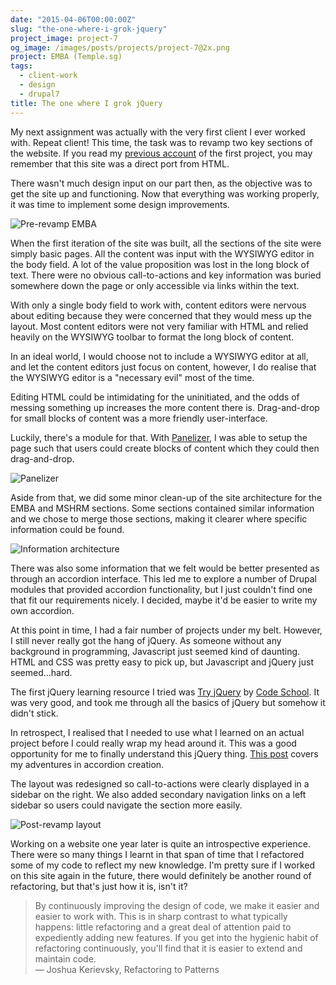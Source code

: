 ```yaml
---
date: "2015-04-06T00:00:00Z"
slug: "the-one-where-i-grok-jquery"
project_image: project-7
og_image: /images/posts/projects/project-7@2x.png
project: EMBA (Temple.sg)
tags:
  - client-work
  - design
  - drupal7
title: The one where I grok jQuery
---
```


My next assignment was actually with the very first client I ever worked with. Repeat client! This time, the task was to revamp two key sections of the website. If you read my [previous account](/blog/the-one-that-came-first/) of the first project, you may remember that this site was a direct port from HTML.

There wasn't much design input on our part then, as the objective was to get the site up and functioning. Now that everything was working properly, it was time to implement some design improvements.

![Pre-revamp EMBA](/images/posts/temple/emba.jpg)

When the first iteration of the site was built, all the sections of the site were simply basic pages. All the content was input with the WYSIWYG editor in the body field. A lot of the value proposition was lost in the long block of text. There were no obvious call-to-actions and key information was buried somewhere down the page or only accessible via links within the text.

With only a single body field to work with, content editors were nervous about editing because they were concerned that they would mess up the layout. Most content editors were not very familiar with HTML and relied heavily on the WYSIWYG toolbar to format the long block of content.

In an ideal world, I would choose not to include a WYSIWYG editor at all, and let the content editors just focus on content, however, I do realise that the WYSIWYG editor is a "necessary evil" most of the time.

Editing HTML could be intimidating for the uninitiated, and the odds of messing something up increases the more content there is. Drag-and-drop for small blocks of content was a more friendly user-interface.

Luckily, there's a module for that. With [Panelizer](https://www.drupal.org/project/panelizer), I was able to setup the page such that users could create blocks of content which they could then drag-and-drop.

![Panelizer](/images/posts/temple/emba-3.jpg)

Aside from that, we did some minor clean-up of the site architecture for the EMBA and MSHRM sections. Some sections contained similar information and we chose to merge those sections, making it clearer where specific information could be found.

![Information architecture](/images/posts/temple/emba-ia.jpg)

There was also some information that we felt would be better presented as through an accordion interface. This led me to explore a number of Drupal modules that provided accordion functionality, but I just couldn't find one that fit our requirements nicely. I decided, maybe it'd be easier to write my own accordion.

At this point in time, I had a fair number of projects under my belt. However, I still never really got the hang of jQuery. As someone without any background in programming, Javascript just seemed kind of daunting. HTML and CSS was pretty easy to pick up, but Javascript and jQuery just seemed...hard.

The first jQuery learning resource I tried was [Try jQuery](http://try.jquery.com/) by [Code School](https://www.codeschool.com/). It was very good, and took me through all the basics of jQuery but somehow it didn't stick.

In retrospect, I realised that I needed to use what I learned on an actual project before I could really wrap my head around it. This was a good opportunity for me to finally understand this jQuery thing. [This post](/blog/drupal-101-alternative-accordion) covers my adventures in accordion creation.

The layout was redesigned so call-to-actions were clearly displayed in a sidebar on the right. We also added secondary navigation links on a left sidebar so users could navigate the section more easily.

![Post-revamp layout](/images/posts/temple/emba-2.jpg)

Working on a website one year later is quite an introspective experience. There were so many things I learnt in that span of time that I refactored some of my code to reflect my new knowledge. I'm pretty sure if I worked on this site again in the future, there would definitely be another round of refactoring, but that's just how it is, isn't it?

> By continuously improving the design of code, we make it easier and easier to work with. This is in sharp contrast to what typically happens: little refactoring and a great deal of attention paid to expediently adding new features. If you get into the hygienic habit of refactoring continuously, you'll find that it is easier to extend and maintain code.  
> ― Joshua Kerievsky, Refactoring to Patterns
